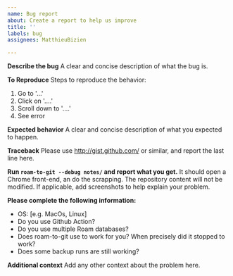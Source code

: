 ```yaml
---
name: Bug report
about: Create a report to help us improve
title: ''
labels: bug
assignees: MatthieuBizien

---
```


**Describe the bug**
A clear and concise description of what the bug is.

**To Reproduce**
Steps to reproduce the behavior:
1. Go to '...'
2. Click on '....'
3. Scroll down to '....'
4. See error

**Expected behavior**
A clear and concise description of what you expected to happen.

**Traceback**
Please use http://gist.github.com/ or similar, and report the last line here.

**Run `roam-to-git --debug notes/` and report what you get.**
It should open a Chrome front-end, an do the scrapping. The repository content will not be modified. If applicable, add screenshots to help explain your problem.

**Please complete the following information:**
- OS: [e.g. MacOs, Linux]
- Do you use Github Action?
- Do you use multiple Roam databases?
- Does roam-to-git use to work for you? When precisely did it stopped to work?
- Does some backup runs are still working?

**Additional context**
Add any other context about the problem here.
